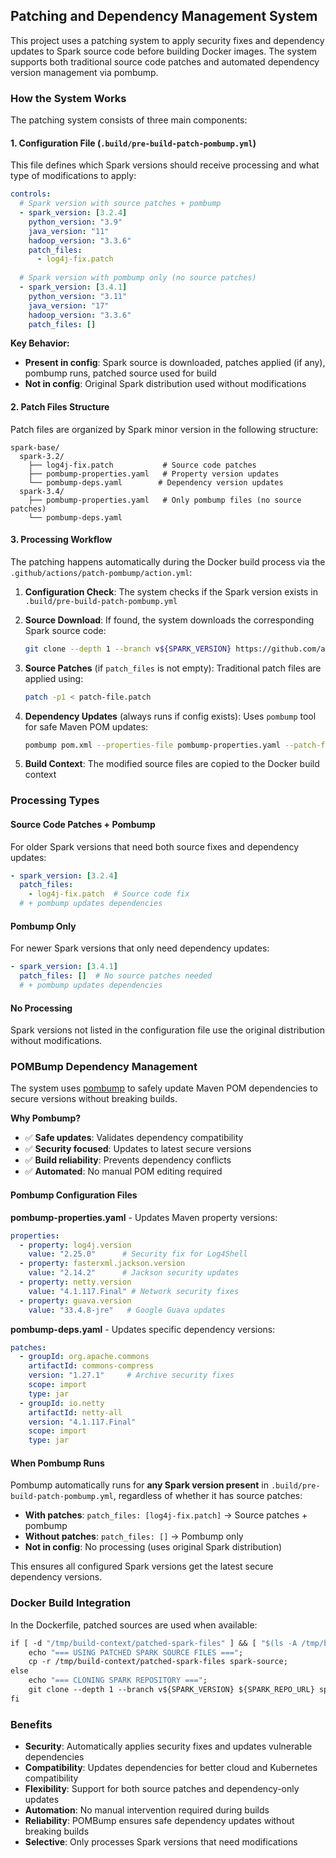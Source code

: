 ## Patching and Dependency Management System

This project uses a patching system to apply security fixes and dependency updates to Spark source code before building Docker images. The system supports both traditional source code patches and automated dependency version management via pombump.

### How the System Works

The patching system consists of three main components:

#### 1. Configuration File (`.build/pre-build-patch-pombump.yml`)

This file defines which Spark versions should receive processing and what type of modifications to apply:

```yaml
controls:
  # Spark version with source patches + pombump
  - spark_version: [3.2.4]
    python_version: "3.9"
    java_version: "11" 
    hadoop_version: "3.3.6"
    patch_files:
      - log4j-fix.patch
      
  # Spark version with pombump only (no source patches)
  - spark_version: [3.4.1]
    python_version: "3.11"
    java_version: "17"
    hadoop_version: "3.3.6"
    patch_files: []
```

**Key Behavior:**
- **Present in config**: Spark source is downloaded, patches applied (if any), pombump runs, patched source used for build
- **Not in config**: Original Spark distribution used without modifications

#### 2. Patch Files Structure

Patch files are organized by Spark minor version in the following structure:

```
spark-base/
  spark-3.2/
    ├── log4j-fix.patch           # Source code patches
    ├── pombump-properties.yaml   # Property version updates
    └── pombump-deps.yaml        # Dependency version updates
  spark-3.4/
    ├── pombump-properties.yaml   # Only pombump files (no source patches)
    └── pombump-deps.yaml
```

#### 3. Processing Workflow

The patching happens automatically during the Docker build process via the `.github/actions/patch-pombump/action.yml`:

1. **Configuration Check**: The system checks if the Spark version exists in `.build/pre-build-patch-pombump.yml`

2. **Source Download**: If found, the system downloads the corresponding Spark source code:
   ```bash
   git clone --depth 1 --branch v${SPARK_VERSION} https://github.com/apache/spark.git
   ```

3. **Source Patches** (if `patch_files` is not empty): Traditional patch files are applied using:
   ```bash
   patch -p1 < patch-file.patch
   ```

4. **Dependency Updates** (always runs if config exists): Uses `pombump` tool for safe Maven POM updates:
   ```bash
   pombump pom.xml --properties-file pombump-properties.yaml --patch-file pombump-deps.yaml
   ```

5. **Build Context**: The modified source files are copied to the Docker build context

### Processing Types

#### Source Code Patches + Pombump

For older Spark versions that need both source fixes and dependency updates:

```yaml
- spark_version: [3.2.4]
  patch_files:
    - log4j-fix.patch  # Source code fix
  # + pombump updates dependencies
```

#### Pombump Only

For newer Spark versions that only need dependency updates:

```yaml
- spark_version: [3.4.1]  
  patch_files: []  # No source patches needed
  # + pombump updates dependencies
```

#### No Processing

Spark versions not listed in the configuration file use the original distribution without modifications.

### POMBump Dependency Management

The system uses [pombump](https://github.com/chainguard-dev/pombump) to safely update Maven POM dependencies to secure versions without breaking builds.

**Why Pombump?**
- ✅ **Safe updates**: Validates dependency compatibility  
- ✅ **Security focused**: Updates to latest secure versions
- ✅ **Build reliability**: Prevents dependency conflicts
- ✅ **Automated**: No manual POM editing required

#### Pombump Configuration Files

**pombump-properties.yaml** - Updates Maven property versions:
```yaml
properties:
  - property: log4j.version
    value: "2.25.0"      # Security fix for Log4Shell
  - property: fasterxml.jackson.version
    value: "2.14.2"      # Jackson security updates  
  - property: netty.version
    value: "4.1.117.Final" # Network security fixes
  - property: guava.version
    value: "33.4.8-jre"   # Google Guava updates
```

**pombump-deps.yaml** - Updates specific dependency versions:
```yaml
patches:
  - groupId: org.apache.commons
    artifactId: commons-compress
    version: "1.27.1"     # Archive security fixes
    scope: import
    type: jar
  - groupId: io.netty
    artifactId: netty-all  
    version: "4.1.117.Final"
    scope: import
    type: jar
```

#### When Pombump Runs

Pombump automatically runs for **any Spark version present** in `.build/pre-build-patch-pombump.yml`, regardless of whether it has source patches:

- **With patches**: `patch_files: [log4j-fix.patch]` → Source patches + pombump
- **Without patches**: `patch_files: []` → Pombump only  
- **Not in config**: No processing (uses original Spark distribution)

This ensures all configured Spark versions get the latest secure dependency versions.

### Docker Build Integration

In the Dockerfile, patched sources are used when available:

```dockerfile
if [ -d "/tmp/build-context/patched-spark-files" ] && [ "$(ls -A /tmp/build-context/patched-spark-files 2>/dev/null)" ]; then
    echo "=== USING PATCHED SPARK SOURCE FILES ===";
    cp -r /tmp/build-context/patched-spark-files spark-source;
else
    echo "=== CLONING SPARK REPOSITORY ===";
    git clone --depth 1 --branch v${SPARK_VERSION} ${SPARK_REPO_URL} spark-source;
fi
```

### Benefits

- **Security**: Automatically applies security fixes and updates vulnerable dependencies
- **Compatibility**: Updates dependencies for better cloud and Kubernetes compatibility  
- **Flexibility**: Support for both source patches and dependency-only updates
- **Automation**: No manual intervention required during builds
- **Reliability**: POMBump ensures safe dependency updates without breaking builds
- **Selective**: Only processes Spark versions that need modifications
